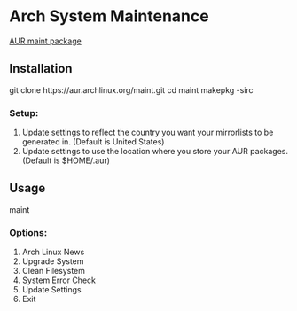 # Arch System Maintenance
[AUR maint package](https://aur.archlinux.org/packages/maint/)

## Installation
git clone https&#58;//aur.archlinux.org/maint.git
cd maint
makepkg -sirc

### Setup:
1. Update settings to reflect the country you want your mirrorlists to be generated in. (Default is United States)
2. Update settings to use the location where you store your AUR packages. (Default is $HOME/.aur)

## Usage
maint

### Options:
1. Arch Linux News
2. Upgrade System
3. Clean Filesystem
4. System Error Check
5. Update Settings
6. Exit
